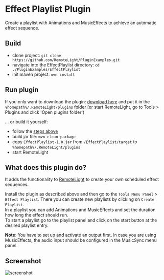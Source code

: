 # Effect Playlist Plugin
Create a playlist with Animations and MusicEffects to achieve an automatic effect sequence.

## Build
- clone project: `git clone https://github.com/RemoteLight/PluginExamples.git`
- navigate into the EffectPlaylist directory: `cd ./PluginExamples/EffectPlaylist`
- init maven project: `mvn install`

## Run plugin
If you only want to download the plugin: [download here](https://github.com/RemoteLight/PluginExamples/raw/master/EffectPlaylist/target/EffectPlaylist-1.2.jar) and put it in the `%homepath%/.RemoteLight/plugins` folder (or start RemoteLight, go to Tools > Plugins and click 'Open plugins folder')

... or build it yourself:
- follow the [steps above](#build)
- build jar file: `mvn clean package`
- copy `EffectPlaylist-1.0.jar` from `/EffectPlaylist/target` to `%homepath%/.RemoteLight/plugins`
- start RemoteLight

## What does this plugin do?
It adds the functionality to [RemoteLight](https://github.com/Drumber/RemoteLight) to create your own scheduled effect sequences.  

Install the plugin as described above and then go to the `Tools Menu Panel` > `Effect Playlist`. There you can create new playlists by clicking on `Create Playlist`.  
In a playlist you can add Animations and MusicEffects and set the duration how long the effect should run.  
To start a playlist go to the playlist panel and click on the start button at the desired playlist entry.

**Note:** You have to set up and activate an output first. In case you are using MusicEffects, the audio input should be configured in the MusicSync menu panel.

## Screenshot
![screenshot](https://user-images.githubusercontent.com/29163322/91655569-d7de4300-eab1-11ea-9a55-175a1455fb81.png)
